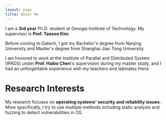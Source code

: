```yaml
---
layout: page
title: About Me
---
```


I am a **3rd year** Ph.D. student at Georgia Institute of Technology. My supervisor is **Prof. Taesoo Kim**.

Before coming to Gatech, I got my Bachelor's degree from Nanjing University and Master's degree from Shanghai Jiao Tong University.

I am honored to work at the Institute of Parallel and Distributed System (IPADS) under **Prof. Haibo Chen**'s supervision during my master study, and I had an unforgettable experience with my teachers and labmates there.

# Research Interests

My research focuses on **operating systems' security and reliability issues**. 
More specifically, I try to use multiple methods including static analysis and fuzzing to detect vulnerabilities in OS.
